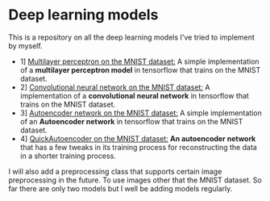 # Deep learning models
This is a repository on all the deep learning models I've tried to implement by myself. 
* 1] [Multilayer perceptron on the MNIST dataset:](https://github.com/TheG3ntleman/DeepLearningBasics/blob/master/MLP.py) A simple implementation of a **multilayer perceptron model** in tensorflow that trains on the MNIST dataset.
* 2] [Convolutional neural network on the MNIST dataset:](https://github.com/TheG3ntleman/DeepLearningBasics/blob/master/ConvolutionalNeuralNetwork.py) A implementation of a **convolutional neural network** in tensorflow that trains on the MNIST dataset.
* 3] [Autoencoder network on the MNIST dataset:](https://github.com/TheG3ntleman/DeepLearningBasics/blob/master/Autoencoder.py) A simple implementation of an **Autoencoder network** in tensorflow that trains on the MNIST dataset.
* 4] [QuickAutoencoder on the MNIST dataset:](https://github.com/TheG3ntleman/DeepLearningBasics/blob/master/QuickAutoencoder.py) **An autoencoder network** that has a few tweaks in its training process for reconstructing the data in a shorter training process.

I will also add a preprocessing class that supports certain image preprocessing in the future. To use images other that the MNIST dataset. So far there are only two models but I well be adding models regularly.
